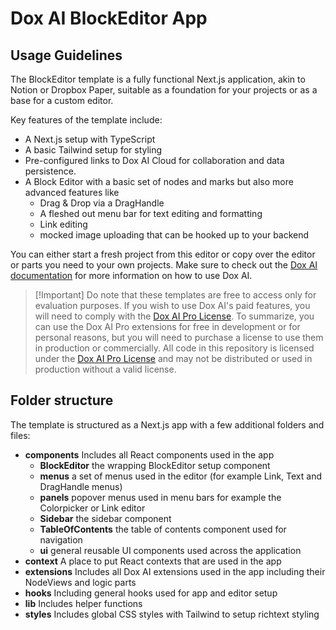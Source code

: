 # Dox AI BlockEditor App

## Usage Guidelines

The BlockEditor template is a fully functional Next.js application, akin to Notion or Dropbox Paper, suitable as a
foundation for your projects or as a base for a custom editor.

Key features of the template include:

- A Next.js setup with TypeScript
- A basic Tailwind setup for styling
- Pre-configured links to Dox AI Cloud for collaboration and data persistence.
- A Block Editor with a basic set of nodes and marks but also more advanced features like
  - Drag & Drop via a DragHandle
  - A fleshed out menu bar for text editing and formatting
  - Link editing
  - mocked image uploading that can be hooked up to your backend

You can either start a fresh project from this editor or copy over the editor or parts you need to your own projects.
Make sure to check out the [Dox AI documentation](https://doxai.dev) for more information on how to use Dox AI.

> [!Important] Do note that these templates are free to access only for evaluation purposes. If you wish to use Dox AI's
> paid features, you will need to comply with the [Dox AI Pro License](https://doxai.dev/pro-license). To summarize, you
> can use the Dox AI Pro extensions for free in development or for personal reasons, but you will need to purchase a
> license to use them in production or commercially. All code in this repository is licensed under the
> [Dox AI Pro License](https://doxai.dev/pro-license) and may not be distributed or used in production without a valid
> license.

## Folder structure

The template is structured as a Next.js app with a few additional folders and files:

- **components** Includes all React components used in the app
  - **BlockEditor** the wrapping BlockEditor setup component
  - **menus** a set of menus used in the editor (for example Link, Text and DragHandle menus)
  - **panels** popover menus used in menu bars for example the Colorpicker or Link editor
  - **Sidebar** the sidebar component
  - **TableOfContents** the table of contents component used for navigation
  - **ui** general reusable UI components used across the application
- **context** A place to put React contexts that are used in the app
- **extensions** Includes all Dox AI extensions used in the app including their NodeViews and logic parts
- **hooks** Including general hooks used for app and editor setup
- **lib** Includes helper functions
- **styles** Includes global CSS styles with Tailwind to setup richtext styling
